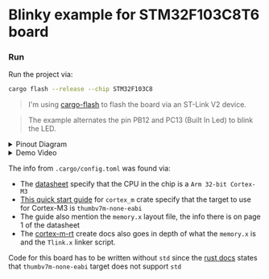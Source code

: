 # Blinky example for STM32F103C8T6 board

### Run

Run the project via:

```bash
cargo flash --release --chip STM32F103C8
```

> I'm using [cargo-flash](https://crates.io/crates/cargo-flash) to flash the board via an ST-Link V2 device.

> The example alternates the pin PB12 and PC13 (Built In Led) to blink the LED.

<details>
  <summary>Pinout Diagram</summary>

![STM32F103C8T6-pinout](https://github.com/milewski/sensors-rs/assets/2874967/5f8e234f-2ba5-4521-be23-5e59b7b1993f)
</details>

<details>
  <summary>Demo Video</summary>

https://github.com/milewski/sensors-rs/assets/2874967/d183bf96-bd44-4637-8eae-6012b72fdfa3
</details>

The info from `.cargo/config.toml` was found via:

- The [datasheet](https://www.st.com/resource/en/datasheet/stm32f103c8.pdf) specify that the CPU in the chip is
  a `Arm 32-bit Cortex-M3`
- [This quick start guide](https://docs.rust-embedded.org/cortex-m-quickstart/cortex_m_quickstart/index.html#usage)
  for `cortex_m` crate specify that the target to use for Cortex-M3 is `thumbv7m-none-eabi`
- The guide also mention the `memory.x` layout file, the info there is on page 1 of the datasheet
- The [cortex-m-rt](https://docs.rs/cortex-m-rt/latest/cortex_m_rt) create docs also goes in depth of what
  the `memory.x` is and the `Tlink.x` linker script.

Code for this board has to be written without `std` since
the [rust docs](https://doc.rust-lang.org/nightly/rustc/platform-support.html#tier-2) states that `thumbv7m-none-eabi`
target does not support `std`
